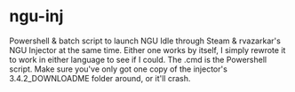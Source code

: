 # ngu-inj
Powershell & batch script to launch NGU Idle through Steam &amp; rvazarkar's NGU Injector at the same time.
Either one works by itself, I simply rewrote it to work in either language to see if I could.
The .cmd is the Powershell script.
Make sure you've only got one copy of the injector's 3.4.2_DOWNLOADME folder around, or it'll crash.
